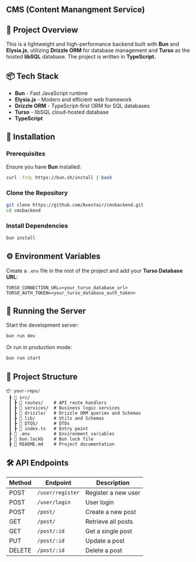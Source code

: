 ## CMS (Content Manangment Service)

## 🚀 Project Overview

This is a lightweight and high-performance backend built with **Bun** and **Elysia.js**, utilizing **Drizzle ORM** for database management and **Turso** as the hosted **libSQL** database. The project is written in **TypeScript.**

## 📦 Tech Stack

- **Bun** - Fast JavaScript runtime
- **Elysia.js** - Modern and efficient web framework
- **Drizzle ORM** - TypeScript-first ORM for SQL databases
- **Turso** - libSQL cloud-hosted database
- **TypeScript**

## 🔧 Installation

### Prerequisites

Ensure you have **Bun** installed:

```sh
curl -fsSL https://bun.sh/install | bash
```

### Clone the Repository

```sh
git clone https://github.com/Avestair/cmsbackend.git
cd cmsbackend
```

### Install Dependencies

```sh
bun install
```

## ⚙️ Environment Variables

Create a `.env` file in the root of the project and add your **Turso Database URL**:

```
TURSO_CONNECTION_URL=<your_turso_database_url>
TURSO_AUTH_TOKEN=<your_turso_database_auth_token>
```

## 🔨 Running the Server

Start the development server:

```sh
bun run dev
```

Or run in production mode:

```sh
bun run start
```

## 📂 Project Structure

```
📦 your-repo/
 ┣ 📂 src/
 ┃ ┣ 📂 routes/    # API route handlers
 ┃ ┣ 📂 services/  # Business logic services
 ┃ ┣ 📂 drizzle/   # Drizzle ORM queries and Schemas
 ┃ ┣ 📂 lib/       # Utils and Schemas
 ┃ ┣ 📂 DTOS/      # DTOs 
 ┃ ┣ 📜 index.ts   # Entry point
 ┣ 📜 .env         # Environment variables
 ┣ 📜 bun.lockb    # Bun lock file
 ┣ 📜 README.md    # Project documentation
```

## 🛠 API Endpoints

| Method | Endpoint         | Description         |
| ------ | ---------------- | ------------------- |
| POST   | `/user/register` | Register a new user |
| POST   | `/user/login`    | User login          |
| POST   | `/post/`         | Create a new post   |
| GET    | `/post/`         | Retrieve all posts  |
| GET    | `/post/:id`      | Get a single post   |
| PUT    | `/post/:id`      | Update a post       |
| DELETE | `/post/:id`      | Delete a post       |
